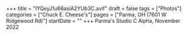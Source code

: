 +++
title = "lYQeyJ1u68asiA2YUb3C.avif"
draft = false
tags = ["Photos"]
categories = ["Chuck E. Cheese's"]
pages = ["Parma, OH (7601 W Ridgewood Rd)"]
startDate = ""
+++
Parma's Studio C Alpha, November 2022
